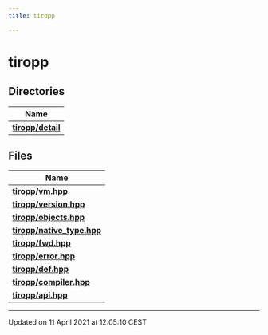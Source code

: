 ```yaml
---
title: tiropp

---
```


# tiropp

## Directories

| Name           |
| -------------- |
| **[tiropp/detail](/docs/api/files/dir_cc9165f2e48b3112d9525ed4bc876408#dir-tiropp/detail)**  |

## Files

| Name           |
| -------------- |
| **[tiropp/vm.hpp](/docs/api/files/vm_8hpp#file-vm.hpp)**  |
| **[tiropp/version.hpp](/docs/api/files/version_8hpp#file-version.hpp)**  |
| **[tiropp/objects.hpp](/docs/api/files/objects_8hpp#file-objects.hpp)**  |
| **[tiropp/native_type.hpp](/docs/api/files/native__type_8hpp#file-native_type.hpp)**  |
| **[tiropp/fwd.hpp](/docs/api/files/fwd_8hpp#file-fwd.hpp)**  |
| **[tiropp/error.hpp](/docs/api/files/error_8hpp#file-error.hpp)**  |
| **[tiropp/def.hpp](/docs/api/files/def_8hpp#file-def.hpp)**  |
| **[tiropp/compiler.hpp](/docs/api/files/compiler_8hpp#file-compiler.hpp)**  |
| **[tiropp/api.hpp](/docs/api/files/api_8hpp#file-api.hpp)**  |






-------------------------------

Updated on 11 April 2021 at 12:05:10 CEST
